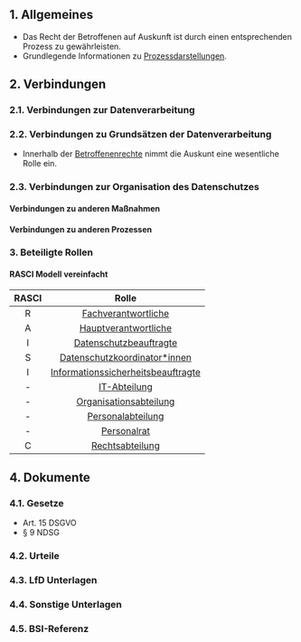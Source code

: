 ## 1. Allgemeines
- Das Recht der Betroffenen auf Auskunft ist durch einen entsprechenden Prozess zu gewährleisten.
- Grundlegende Informationen zu [Prozessdarstellungen](../Organisation/Prozesse.md).
## 2. Verbindungen
### 2.1. Verbindungen zur Datenverarbeitung
### 2.2. Verbindungen zu Grundsätzen der Datenverarbeitung
- Innerhalb der [Betroffenenrechte](../Grundsaetze-Datenverarbeitung/Betroffenenrechte.md) nimmt die Auskunt eine wesentliche Rolle ein.

### 2.3. Verbindungen zur Organisation des Datenschutzes
#### Verbindungen zu anderen Maßnahmen
#### Verbindungen zu anderen Prozessen

### 3. Beteiligte Rollen

#### RASCI Modell vereinfacht

| RASCI | Rolle |
| :---: | :----------------: |
| R  | [Fachverantwortliche](../Organisation/Rolle-Fachverantwortliche.md)   |
| A  | [Hauptverantwortliche](../Organisation/Rolle-Hauptverantwortliche.md) |
| I  | [Datenschutzbeauftragte](../Organisation/Rolle-DSB.md) |
| S  | [Datenschutzkoordinator*innen](../Organisation/Rolle-DSK.md) |
| I  | [Informationssicherheitsbeauftragte](../Organisation/Rolle-ISB.md)|
| -  | [IT-Abteilung](../Organisation/Rolle-IT-Abteilung.md) |
| -  | [Organisationsabteilung](../Organisation/Rolle-Organisationsabteilung.md) |
| -  | [Personalabteilung](../Organisation/Rolle-Personalabteilung.md) |
| -  | [Personalrat](../Organisation/Rolle-Personalrat.md) |
| C  | [Rechtsabteilung](../Organisation/Rolle-Rechtsabteilung.md)|


## 4. Dokumente
### 4.1. Gesetze
- Art. 15 DSGVO
- § 9 NDSG
### 4.2. Urteile
### 4.3. LfD Unterlagen
### 4.4. Sonstige Unterlagen
### 4.5. BSI-Referenz
